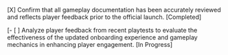 [X] Confirm that all gameplay documentation has been accurately reviewed and reflects player feedback prior to the official launch. [Completed]

[- [ ] Analyze player feedback from recent playtests to evaluate the effectiveness of the updated onboarding experience and gameplay mechanics in enhancing player engagement. [In Progress]